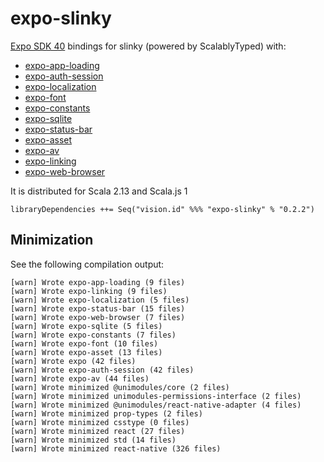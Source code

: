 # expo-slinky
[Expo SDK 40](https://dev.to/expo/expo-sdk-40-is-now-available-1lm8) bindings for slinky (powered by ScalablyTyped) with:
 * [expo-app-loading](https://docs.expo.io/versions/v40.0.0/sdk/app-loading/)
 * [expo-auth-session](https://docs.expo.io/versions/v40.0.0/sdk/auth-session/)
 * [expo-localization](https://docs.expo.io/versions/v40.0.0/sdk/localization/)
 * [expo-font](https://docs.expo.io/versions/v40.0.0/sdk/font/)
 * [expo-constants](https://docs.expo.io/versions/v40.0.0/sdk/constants/)
 * [expo-sqlite](https://docs.expo.io/versions/v40.0.0/sdk/sqlite/)
 * [expo-status-bar](https://docs.expo.io/versions/v40.0.0/sdk/status-bar/)
 * [expo-asset](https://docs.expo.io/versions/v40.0.0/sdk/asset/)
 * [expo-av](https://docs.expo.io/versions/v40.0.0/sdk/audio/)
 * [expo-linking](https://docs.expo.io/workflow/linking/)
 * [expo-web-browser](https://docs.expo.io/versions/v40.0.0/sdk/webbrowser/)

It is distributed for Scala 2.13 and Scala.js 1

```
libraryDependencies ++= Seq("vision.id" %%% "expo-slinky" % "0.2.2") 
```

## Minimization

See the following compilation output:

```
[warn] Wrote expo-app-loading (9 files)
[warn] Wrote expo-linking (9 files)
[warn] Wrote expo-localization (5 files)
[warn] Wrote expo-status-bar (15 files)
[warn] Wrote expo-web-browser (7 files)
[warn] Wrote expo-sqlite (5 files)
[warn] Wrote expo-constants (7 files)
[warn] Wrote expo-font (10 files)
[warn] Wrote expo-asset (13 files)
[warn] Wrote expo (42 files)
[warn] Wrote expo-auth-session (42 files)
[warn] Wrote expo-av (44 files)
[warn] Wrote minimized @unimodules/core (2 files)
[warn] Wrote minimized unimodules-permissions-interface (2 files)
[warn] Wrote minimized @unimodules/react-native-adapter (4 files)
[warn] Wrote minimized prop-types (2 files)
[warn] Wrote minimized csstype (0 files)
[warn] Wrote minimized react (27 files)
[warn] Wrote minimized std (14 files)
[warn] Wrote minimized react-native (326 files)
```